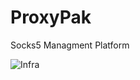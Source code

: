 # ProxyPak
Socks5 Managment Platform

![Infra]([https://raw.githubusercontent.com/tftftftft/ProxyPak/main/Draw_proxy_infra.svg?token=GHSAT0AAAAAACBZ35YCKIVARNWWXQC6XI2CZH2E6SQ](https://raw.githubusercontent.com/tftftftft/ProxyPak/main/Draw_proxy_infra.svg?token=GHSAT0AAAAAACBZ35YCBLBM7JHX6IML6PEKZH2FDQA)https://raw.githubusercontent.com/tftftftft/ProxyPak/main/Draw_proxy_infra.svg?token=GHSAT0AAAAAACBZ35YCBLBM7JHX6IML6PEKZH2FDQA)
